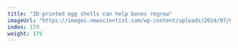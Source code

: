 ```yaml
---
title: "3D-printed egg shells can help bones regrow"
imageUrl: "https://images.newscientist.com/wp-content/uploads/2024/07/04122111/SEI_210465760.jpg?width=788"
index: 179
weight: 179
---
```

